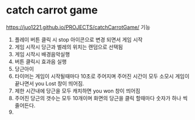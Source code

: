 # catch carrot game

https://juo1221.github.io/PROJECTS/catchCarrotGame/
기능 
1. 플레이 버튼 클릭 시 stop 아이콘으로 변경 되면서 게임 시작
2. 게임 시작시 당근과 벌레의 위치는 랜덤으로 선택됨
3. 게임 시작시 배경음악실행
4. 버튼 클릭시 효과음 실행
5. 당근아이
6. 타이머는 게임이 시작될때마다 10초로 주어지며 주어진 시간이 모두 소모시 게임이 끝나면서 you Lost 창이 띄어짐.
7. 제한 시간내에 당근을 모두 캐치하면 you won 창이 띄어짐
8. 주어진 당근의 갯수는 모두 10개이며 화면의 당근을 클릭 할때마다 숫자가 하나 씩 줄어든다. 
9. 

